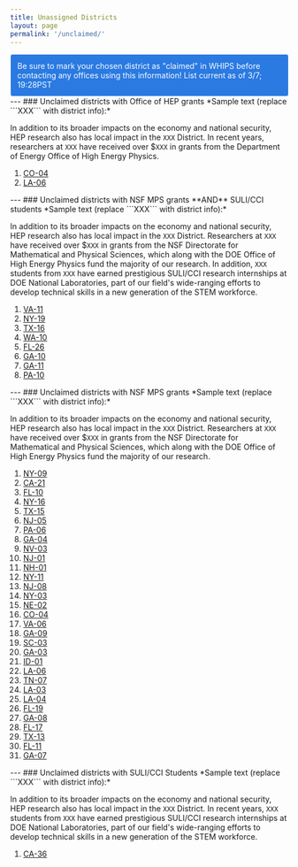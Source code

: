 ```yaml
---
title: Unassigned Districts
layout: page
permalink: '/unclaimed/'
---
```

<style type="text/css">
.alert {
  position: relative;
  padding: 0.75rem 0.75rem;
  border: 1px solid transparent;
  border-radius: 0.25rem;
}
.alert-info {
  color: #fdfdfd;
  background-color: #2a7ae2;
  border-color: #fdfdfd;
}
</style>
<div class="alert alert-info">
Be sure to mark your chosen district as "claimed" in WHIPS before contacting any offices using this information! List current as of 3/7; 19:28PST
</div>
---
### Unclaimed districts with Office of HEP grants
*Sample text (replace ```XXX``` with district info):* 

In addition to its broader impacts on the economy and national security, HEP research also has local impact in the ```XXX``` District. In recent years, researchers at ```XXX``` have received over $```XXX``` in grants from the Department of Energy Office of High Energy Physics.
<ol>
<li><a href="https://mbaumer.github.io/us_hep_funding/states/CO/#CO-04">CO-04</a></li>
<li><a href="https://mbaumer.github.io/us_hep_funding/states/LA/#LA-06">LA-06</a></li>
</ol>
---
### Unclaimed districts with NSF MPS grants **AND** SULI/CCI students
*Sample text (replace ```XXX``` with district info):* 

In addition to its broader impacts on the economy and national security, HEP research also has local impact in the ```XXX``` District. Researchers at ```XXX``` have received over $```XXX``` in grants from the NSF Directorate for Mathematical and Physical Sciences, which along with the DOE Office of High Energy Physics fund the majority of our research. In addition, ```XXX``` students from ```XXX``` have earned prestigious SULI/CCI research internships at DOE National Laboratories, part of our field's wide-ranging efforts to develop technical skills in a new generation of the STEM workforce.
<ol>
<li><a href="https://mbaumer.github.io/us_hep_funding/states/VA/#VA-11">VA-11</a></li>
<li><a href="https://mbaumer.github.io/us_hep_funding/states/NY/#NY-19">NY-19</a></li>
<li><a href="https://mbaumer.github.io/us_hep_funding/states/TX/#TX-16">TX-16</a></li>
<li><a href="https://mbaumer.github.io/us_hep_funding/states/WA/#WA-10">WA-10</a></li>
<li><a href="https://mbaumer.github.io/us_hep_funding/states/FL/#FL-26">FL-26</a></li>
<li><a href="https://mbaumer.github.io/us_hep_funding/states/GA/#GA-10">GA-10</a></li>
<li><a href="https://mbaumer.github.io/us_hep_funding/states/GA/#GA-11">GA-11</a></li>
<li><a href="https://mbaumer.github.io/us_hep_funding/states/PA/#PA-10">PA-10</a></li>
</ol>
---
### Unclaimed districts with NSF MPS grants
*Sample text (replace ```XXX``` with district info):* 

In addition to its broader impacts on the economy and national security, HEP research also has local impact in the ```XXX``` District. Researchers at ```XXX``` have received over $```XXX``` in grants from the NSF Directorate for Mathematical and Physical Sciences, which along with the DOE Office of High Energy Physics fund the majority of our research.
<ol>
<li><a href="https://mbaumer.github.io/us_hep_funding/states/NY/#NY-09">NY-09</a></li>
<li><a href="https://mbaumer.github.io/us_hep_funding/states/CA/#CA-21">CA-21</a></li>
<li><a href="https://mbaumer.github.io/us_hep_funding/states/FL/#FL-10">FL-10</a></li>
<li><a href="https://mbaumer.github.io/us_hep_funding/states/NY/#NY-16">NY-16</a></li>
<li><a href="https://mbaumer.github.io/us_hep_funding/states/TX/#TX-15">TX-15</a></li>
<li><a href="https://mbaumer.github.io/us_hep_funding/states/NJ/#NJ-05">NJ-05</a></li>
<li><a href="https://mbaumer.github.io/us_hep_funding/states/PA/#PA-06">PA-06</a></li>
<li><a href="https://mbaumer.github.io/us_hep_funding/states/GA/#GA-04">GA-04</a></li>
<li><a href="https://mbaumer.github.io/us_hep_funding/states/NV/#NV-03">NV-03</a></li>
<li><a href="https://mbaumer.github.io/us_hep_funding/states/NJ/#NJ-01">NJ-01</a></li>
<li><a href="https://mbaumer.github.io/us_hep_funding/states/NH/#NH-01">NH-01</a></li>
<li><a href="https://mbaumer.github.io/us_hep_funding/states/NY/#NY-11">NY-11</a></li>
<li><a href="https://mbaumer.github.io/us_hep_funding/states/NJ/#NJ-08">NJ-08</a></li>
<li><a href="https://mbaumer.github.io/us_hep_funding/states/NY/#NY-03">NY-03</a></li>
<li><a href="https://mbaumer.github.io/us_hep_funding/states/NE/#NE-02">NE-02</a></li>
<li><a href="https://mbaumer.github.io/us_hep_funding/states/CO/#CO-04">CO-04</a></li>
<li><a href="https://mbaumer.github.io/us_hep_funding/states/VA/#VA-06">VA-06</a></li>
<li><a href="https://mbaumer.github.io/us_hep_funding/states/GA/#GA-09">GA-09</a></li>
<li><a href="https://mbaumer.github.io/us_hep_funding/states/SC/#SC-03">SC-03</a></li>
<li><a href="https://mbaumer.github.io/us_hep_funding/states/GA/#GA-03">GA-03</a></li>
<li><a href="https://mbaumer.github.io/us_hep_funding/states/ID/#ID-01">ID-01</a></li>
<li><a href="https://mbaumer.github.io/us_hep_funding/states/LA/#LA-06">LA-06</a></li>
<li><a href="https://mbaumer.github.io/us_hep_funding/states/TN/#TN-07">TN-07</a></li>
<li><a href="https://mbaumer.github.io/us_hep_funding/states/LA/#LA-03">LA-03</a></li>
<li><a href="https://mbaumer.github.io/us_hep_funding/states/LA/#LA-04">LA-04</a></li>
<li><a href="https://mbaumer.github.io/us_hep_funding/states/FL/#FL-19">FL-19</a></li>
<li><a href="https://mbaumer.github.io/us_hep_funding/states/GA/#GA-08">GA-08</a></li>
<li><a href="https://mbaumer.github.io/us_hep_funding/states/FL/#FL-17">FL-17</a></li>
<li><a href="https://mbaumer.github.io/us_hep_funding/states/TX/#TX-13">TX-13</a></li>
<li><a href="https://mbaumer.github.io/us_hep_funding/states/FL/#FL-11">FL-11</a></li>
<li><a href="https://mbaumer.github.io/us_hep_funding/states/GA/#GA-07">GA-07</a></li>
</ol>
---
### Unclaimed districts with SULI/CCI Students
*Sample text (replace ```XXX``` with district info):* 

In addition to its broader impacts on the economy and national security, HEP research also has local impact in the ```XXX``` District. In recent years, ```XXX``` students from ```XXX``` have earned prestigious SULI/CCI research internships at DOE National Laboratories, part of our field's wide-ranging efforts to develop technical skills in a new generation of the STEM workforce.
<ol>
<li><a href="https://mbaumer.github.io/us_hep_funding/states/CA/#CA-36">CA-36</a></li>
</ol>
